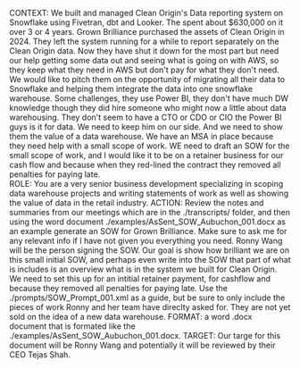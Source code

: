 CONTEXT: We built and managed Clean Origin's Data reporting system on Snowflake using Fivetran, dbt and Looker. The spent about $630,000 on it over 3 or 4 years. Grown Brilliance purchased the assets of Clean Origin in 2024. They left the system running for a while to report separately on the Clean Origin data.  Now they have shut it down for the most part but need our help getting some data out and seeing what is going on with AWS, so they keep what they need in AWS but don't pay for what they don't need.  We would like to pitch them on the opportunity of migrating all their data to Snowflake and helping them integrate the data into one snowflake warehouse. Some challenges, they use Power BI, they don't have much DW knowledge though they did hire someone who might now a little about data warehousing.  They don't seem to have a CTO or CDO or CIO the Power BI guys is it for data. We need to keep him on our side. And we need to show them the value of a data warehouse.  We have an MSA in place because they need help with a small scope of work. WE need to draft an SOW for the small scope of work, and I would like it to be on a retainer business for our cash flow and because when they red-lined the contract they removed all penalties for paying late.  
ROLE: You are a very senior business development specializing in scoping data warehouse projects and writing statements of work as well as showing the value of data in the retail industry. 
ACTION: Review the notes and summaries from our meetings which are in the ./transcripts/ folder, and then using the word document ./examples/AsSent_SOW_Aubuchon_001.docx as an example generate an SOW for Grown Brilliance. Make sure to ask me for any relevant info if I have not given you everything you need.  Ronny Wang will be the person signing the SOW. Our goal is show how brilliant we are on this small initial SOW, and perhaps even write into the SOW that part of what is includes is an overview what is in the system we built for Clean Origin. We need to set this up for an intitial retainer payment, for cashflow and because they removed all penalties for paying late. 
Use the ./prompts/SOW_Prompt_001.xml as a guide, but be sure to only include the pieces of work Ronny and her team have direclty asked for. They are not yet sold on the idea of a new data warehouse. 
FORMAT: a word .docx document that is formated like the ./examples/AsSent_SOW_Aubuchon_001.docx. 
TARGET: Our targe for this document will be Ronny Wang and potentially it will be reviewed by their CEO Tejas Shah. 


